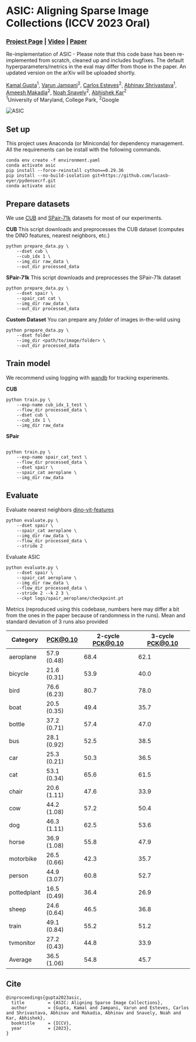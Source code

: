 # ASIC: Aligning Sparse Image Collections (ICCV 2023 Oral)

### [Project Page](https://kampta.github.io/asic/) | [Video](https://www.youtube.com/watch?v=fLjkkMriuoY) | [Paper](https://arxiv.org/abs/2303.16201)

Re-implementation of ASIC - Please note that this code base has been re-implemented from scratch, cleaned up and includes bugfixes. The default hyperparameters/metrics in the eval may differ from those in the paper. An updated version on the arXiv will be uploaded shortly.

[Kamal Gupta](https://kampta.github.io/)<sup>1</sup>, [Varun Jampani](https://varunjampani.github.io/)<sup>2</sup>, [Carlos Esteves](https://machc.github.io/)<sup>2</sup>, [Abhinav Shrivastava](https://www.cs.umd.edu/~abhinav)<sup>1</sup>, [Ameesh Makadia](https://www.ameeshmakadia.com/)<sup>2</sup>, [Noah Snavely](https://www.cs.cornell.edu/~snavely/)<sup>2</sup>, [Abhishek Kar](https://abhishekkar.info)<sup>2</sup><br>
<sup>1</sup>University of Maryland, College Park, <sup>2</sup>Google

![ASIC](https://kampta.github.io/asic/static/images/cow.jpg)


## Set up

This project uses Anaconda (or Miniconda) for dependency management. All the requirements can be install with the following commands.

```
conda env create -f environment.yaml
conda activate asic
pip install --force-reinstall cython==0.29.36
pip install --no-build-isolation git+https://github.com/lucasb-eyer/pydensecrf.git
conda activate asic
```

## Prepare datasets

We use [CUB](https://www.vision.caltech.edu/datasets/cub_200_2011/) and [SPair-71k](https://cvlab.postech.ac.kr/research/SPair-71k/) datasets for most of our experiments. 

**CUB** 
This script downloads and preprocesses the CUB dataset (computes the DINO features, nearest neighbors, etc.)

```
python prepare_data.py \
    --dset cub \
    --cub_idx 1 \
    --img_dir raw_data \
    --out_dir processed_data
```

**SPair-71k** 
This script downloads and preprocesses the SPair-71k dataset

```
python prepare_data.py \
    --dset spair \
    --spair_cat cat \
    --img_dir raw_data \
    --out_dir processed_data
```

**Custom Dataset**
You can prepare any *folder* of images in-the-wild using

```
python prepare_data.py \
    --dset folder
    --img_dir <path/to/image/folder> \
    --out_dir processed_data
```

## Train model

We recommend using logging with [wandb](https://wandb.ai) for tracking experiments.

**CUB**
```
python train.py \
    --exp-name cub_idx_1_test \
    --flow_dir processed_data \
    --dset cub \
    --cub_idx 1 \
    --img_dir raw_data
```

**SPair**
```

python train.py \
    --exp-name spair_cat_test \
    --flow_dir processed_data \
    --dset spair \
    --spair_cat aeroplane \
    --img_dir raw_data
```

## Evaluate

Evaluate nearest neighbors [dino-vit-features](https://dino-vit-features.github.io)
```
python evaluate.py \
    --dset spair \
    --spair_cat aeroplane \
    --img_dir raw_data \
    --flow_dir processed_data \
    --stride 2
```

Evaluate ASIC
```
python evaluate.py \
    --dset spair \
    --spair_cat aeroplane \
    --img_dir raw_data \
    --flow_dir processed_data \
    --stride 2 --k 2 3 \
    --ckpt logs/spair_aeroplane/checkpoint.pt
```

Metrics (reproduced using this codebase, numbers here may differ a bit from the ones in the paper because of randomness in the runs). Mean and standard deviation of 3 runs also provided

| Category    | PCK@0.10    | 2-cycle PCK@0.10 | 3-cycle PCK@0.10 |
| ----------- | ----------- | ---------------- | ---------------- |
| aeroplane   |  57.9 (0.48)|     68.4         |       62.1       |
| bicycle     |  21.6 (0.31)|     53.9         |       40.0       |
| bird        |  76.6 (6.23)|     80.7         |       78.0       |
| boat        |  20.5 (0.35)|     49.4         |       35.7       |
| bottle      |  37.2 (0.71)|     57.4         |       47.0       |
| bus         |  28.1 (0.92)|     52.5         |       38.5       |
| car         |  25.3 (0.21)|     50.3         |       36.5       |
| cat         |  53.1 (0.34)|     65.6         |       61.5       |
| chair       |  20.6 (1.11)|     47.6         |       33.9       |
| cow         |  44.2 (1.08)|     57.2         |       50.4       |
| dog         |  46.3 (1.11)|     62.5         |       53.6       |
| horse       |  36.9 (1.08)|     55.8         |       47.9       |
| motorbike   |  26.5 (0.66)|     42.3         |       35.7       |
| person      |  44.9 (3.07)|     60.8         |       52.7       |
| pottedplant |  16.5 (0.49)|     36.4         |       26.9       |
| sheep       |  24.6 (0.64)|     46.5         |       36.8       |
| train       |  49.1 (0.84)|     55.2         |       51.2       |
| tvmonitor   |  27.2 (0.43)|     44.8         |       33.9       |
| Average     |  36.5 (1.06)|     54.8         |       45.7       |

## Cite
```
@inproceedings{gupta2023asic,
  title         = {ASIC: Aligning Sparse Image Collections},
  author        = {Gupta, Kamal and Jampani, Varun and Esteves, Carlos and Shrivastava, Abhinav and Makadia, Abhinav and Snavely, Noah and Kar, Abhishek},
  booktitle     = {ICCV},
  year          = {2023},
}
```
